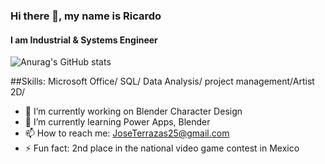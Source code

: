 ### Hi there 👋, my name is Ricardo
#### I am Industrial & Systems Engineer
![Anurag's GitHub stats](https://github-readme-stats.vercel.app/api?username=amadeuslight&show_icons=true&theme=radical)


##Skills: 
Microsoft Office/ SQL/ Data Analysis/ project management/Artist 2D/ 

- 🔭 I’m currently working on Blender Character Design 
- 🌱 I’m currently learning Power Apps, Blender 
- 📫 How to reach me: JoseTerrazas25@gmail.com 
- ⚡ Fun fact: 2nd place in the national video game contest in Mexico 




